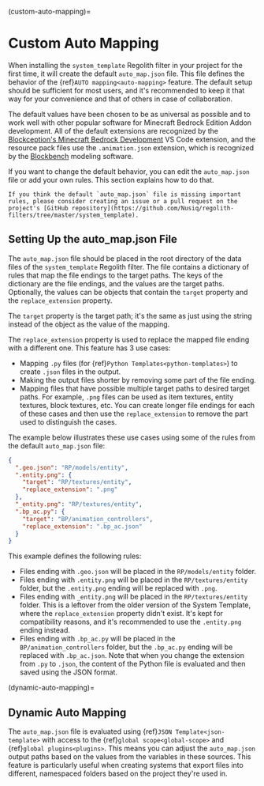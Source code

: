 (custom-auto-mapping)=
# Custom Auto Mapping

When installing the `system_template` Regolith filter in your project for the first time, it will create the default `auto_map.json` file. This file defines the behavior of the {ref}`AUTO mapping<auto-mapping>` feature. The default setup should be sufficient for most users, and it's recommended to keep it that way for your convenience and that of others in case of collaboration.

The default values have been chosen to be as universal as possible and to work well with other popular software for Minecraft Bedrock Edition Addon development. All of the default extensions are recognized by the [Blockception's Minecraft Bedrock Development](https://marketplace.visualstudio.com/items?itemName=BlockceptionLtd.blockceptionvscodeminecraftbedrockdevelopmentextension) VS Code extension, and the resource pack files use the `.animation.json` extension, which is recognized by the [Blockbench](https://www.blockbench.net/) modeling software.

If you want to change the default behavior, you can edit the `auto_map.json` file or add your own rules. This section explains how to do that.

```{note}
If you think the default `auto_map.json` file is missing important rules, please consider creating an issue or a pull request on the project's [GitHub repository](https://github.com/Nusiq/regolith-filters/tree/master/system_template).
```

## Setting Up the auto_map.json File

The `auto_map.json` file should be placed in the root directory of the data files of the `system_template` Regolith filter. The file contains a dictionary of rules that map the file endings to the target paths. The keys of the dictionary are the file endings, and the values are the target paths. Optionally, the values can be objects that contain the `target` property and the `replace_extension` property.

The `target` property is the target path; it's the same as just using the string instead of the object as the value of the mapping.

The `replace_extension` property is used to replace the mapped file ending with a different one. This feature has 3 use cases:
- Mapping `.py` files (for {ref}`Python Templates<python-templates>`) to create `.json` files in the output.
- Making the output files shorter by removing some part of the file ending.
- Mapping files that have possible multiple target paths to desired target paths. For example, `.png` files can be used as item textures, entity textures, block textures, etc. You can create longer file endings for each of these cases and then use the `replace_extension` to remove the part used to distinguish the cases.

The example below illustrates these use cases using some of the rules from the default `auto_map.json` file:

```json
{
  ".geo.json": "RP/models/entity",
  ".entity.png": {
    "target": "RP/textures/entity",
    "replace_extension": ".png"
  },
  "_entity.png": "RP/textures/entity",
  ".bp_ac.py": {
    "target": "BP/animation_controllers",
    "replace_extension": ".bp_ac.json"
  }
}
```

This example defines the following rules:

- Files ending with `.geo.json` will be placed in the `RP/models/entity` folder.
- Files ending with `.entity.png` will be placed in the `RP/textures/entity` folder, but the `.entity.png` ending will be replaced with `.png`.
- Files ending with `_entity.png` will be placed in the `RP/textures/entity` folder. This is a leftover from the older version of the System Template, where the `replace_extension` property didn't exist. It's kept for compatibility reasons, and it's recommended to use the `.entity.png` ending instead.
- Files ending with `.bp_ac.py` will be placed in the `BP/animation_controllers` folder, but the `.bp_ac.py` ending will be replaced with `.bp_ac.json`. Note that when you change the extension from `.py` to `.json`, the content of the Python file is evaluated and then saved using the JSON format.

(dynamic-auto-mapping)=
## Dynamic Auto Mapping

The `auto_map.json` file is evaluated using {ref}`JSON Template<json-template>` with access to the {ref}`global scope<global-scope>` and {ref}`global plugins<plugins>`. This means you can adjust the `auto_map.json` output paths based on the values from the variables in these sources. This feature is particularly useful when creating systems that export files into different, namespaced folders based on the project they're used in.
